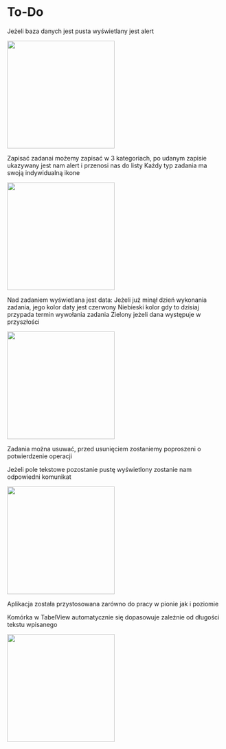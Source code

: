 # To-Do

Jeżeli baza danych jest pusta wyświetlany jest alert 

<img src="https://user-images.githubusercontent.com/25162169/170472406-6fe9a160-e4b2-43d8-a60c-9cd9565ebfd6.mp4" width="250">

Zapisać zadanai możemy zapisać w 3 kategoriach, po udanym zapisie ukazywany jest nam alert i przenosi nas do listy
Każdy typ zadania ma swoją indywidualną ikone

<img src="https://user-images.githubusercontent.com/25162169/170472442-dd073845-5c16-40c1-8258-512ef320198a.mp4" width="250">

Nad zadaniem wyświetlana jest data:
Jeżeli już minął dzień wykonania zadania, jego kolor daty jest czerwony
Niebieski kolor gdy to dzisiaj przypada termin wywołania zadania 
Zielony jeżeli dana występuje w przyszłości

<img src="https://user-images.githubusercontent.com/25162169/170472515-6307b4a8-f2ab-4157-bbe3-dffed2fd0cf5.mp4" width="250">

Zadania można usuwać, przed usunięciem zostaniemy poproszeni o potwierdzenie operacji

Jeżeli pole tekstowe pozostanie pustę wyświetlony zostanie nam odpowiedni komunikat

<img src="https://user-images.githubusercontent.com/25162169/170472532-7453f2ab-7cb4-48cc-8e03-03661c5bbd00.mp4" width="250">

Aplikacja została przystosowana zarówno do pracy w pionie jak i poziomie 

Komórka w TabelView automatycznie się dopasowuje zależnie od długości tekstu wpisanego 

<img src="https://user-images.githubusercontent.com/25162169/170477563-b3019703-2322-4f35-8536-e538766203eb.mp4" width="250">

